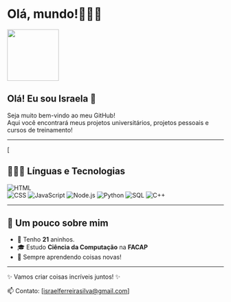 
# Olá, mundo!🩷🩷🩷 

<img src="https://media.giphy.com/media/26AHONQ79FdWZhAI0/giphy.gif" width="120"/>

## Olá! Eu sou Israela 🌷

 Seja muito bem-vindo ao meu GitHub!  
Aqui você encontrará meus projetos universitários, projetos pessoais e cursos de treinamento!

---
[
## 👩🏼‍💻 Línguas e Tecnologias

![HTML](https://img.icons8.com/windows/32/F25081/html.png)<br>
![CSS](https://img.icons8.com/material-outlined/32/F25081/css.png)
![JavaScript](https://img.icons8.com/parakeet-line/32/F25081/js.png)
![Node.js](https://img.icons8.com/windows/32/F25081/nodejs.png)
![Python](https://img.icons8.com/connect/32/F25081/python.png)
![SQL](https://img.icons8.com/material-outlined/32/F25081/sql.png)
![C++](https://img.icons8.com/ios-filled/32/F25081/c-plus-plus-logo.png)

---

## 🎀 Um pouco sobre mim

- 🌸 Tenho **21** aninhos.  
- 🎓 Estudo **Ciência da Computação** na **FACAP**  
- 🚀 Sempre aprendendo coisas novas!  

---

✨ Vamos criar coisas incríveis juntos! ✨  

📫 Contato: [israelferreirasilva@gmail.com]



<!--
**IsraelaSilva/IsraelaSilva** is a ✨ _special_ ✨ repository because its `README.md` (this file) appears on your GitHub profile.

Here are some ideas to get you started:

- 🔭 I’m currently working on ...
- 🌱 I’m currently learning ...
- 👯 I’m looking to collaborate on ...
- 🤔 I’m looking for help with ...
- 💬 Ask me about ...
- 📫 How to reach me: ...
- 😄 Pronouns: ...
- ⚡ Fun fact: ...
-->
